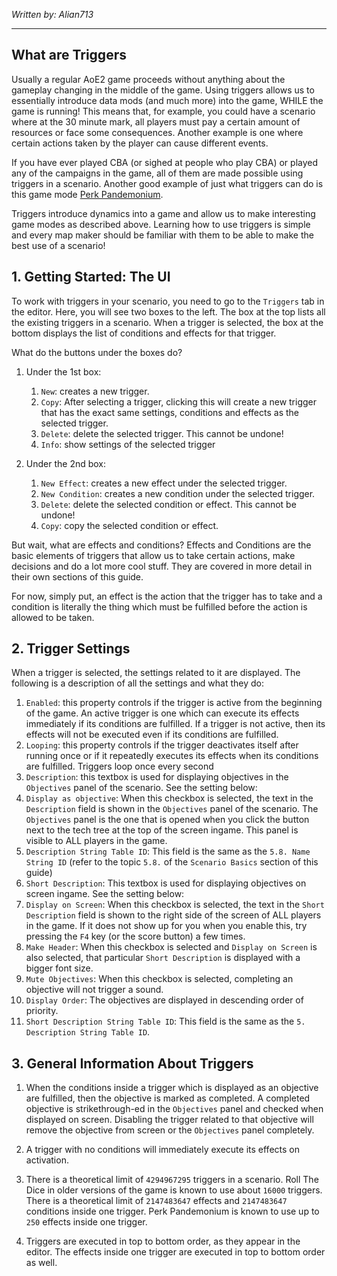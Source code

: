 *Written by: Alian713*

---

## What are Triggers

Usually a regular AoE2 game proceeds without anything about the gameplay changing in the middle of the game. Using triggers allows us to essentially introduce data mods (and much more) into the game, WHILE the game is running! This means that, for example, you could have a scenario where at the 30 minute mark, all players must pay a certain amount of resources or face some consequences. Another example is one where certain actions taken by the player can cause different events.

If you have ever played CBA (or sighed at people who play CBA) or played any of the campaigns in the game, all of them are made possible using triggers in a scenario. Another good example of just what triggers can do is this game mode [Perk Pandemonium](https://www.ageofempires.com/mods/details/19751/ "Perk Pandemonium").

Triggers introduce dynamics into a game and allow us to make interesting game modes as described above. Learning how to use triggers is simple and every map maker should be familiar with them to be able to make the best use of a scenario!

## 1. Getting Started: The UI

To work with triggers in your scenario, you need to go to the `Triggers` tab in the editor. Here, you will see two boxes to the left. The box at the top lists all the existing triggers in a scenario. When a trigger is selected, the box at the bottom displays the list of conditions and effects for that trigger. 

What do the buttons under the boxes do?

1. Under the 1st box:

    1. `New`: creates a new trigger.
    2. `Copy`: After selecting a trigger, clicking this will create a new trigger that has the exact same settings, conditions and effects as the selected trigger.
    3. `Delete`: delete the selected trigger. This cannot be undone!
    4. `Info`: show settings of the selected trigger

2. Under the 2nd box:

    1. `New Effect`: creates a new effect under the selected trigger.
    2. `New Condition`: creates a new condition under the selected trigger.
    3. `Delete`: delete the selected condition or effect. This cannot be undone!
    4. `Copy`: copy the selected condition or effect.

But wait, what are effects and conditions? Effects and Conditions are the basic elements of triggers that allow us to take certain actions, make decisions and do a lot more cool stuff. They are covered in more detail in their own sections of this guide.

For now, simply put, an effect is the action that the trigger has to take and a condition is literally the thing which must be fulfilled before the action is allowed to be taken.

## 2. Trigger Settings

When a trigger is selected, the settings related to it are displayed. The following is a description of all the settings and what they do:

1. `Enabled`: this property controls if the trigger is active from the beginning of the game. An active trigger is one which can execute its effects immediately if its conditions are fulfilled. If a trigger is not active, then its effects will not be executed even if its conditions are fulfilled.
2. `Looping`: this property controls if the trigger deactivates itself after running once or if it repeatedly executes its effects when its conditions are fulfilled. Triggers loop once every second
3. `Description`: this textbox is used for displaying objectives in the `Objectives` panel of the scenario. See the setting below:
4. `Display as objective`: When this checkbox is selected, the text in the `Description` field is shown in the `Objectives` panel of the scenario. The `Objectives` panel is the one that is opened when you click the button next to the tech tree at the top of the screen ingame. This panel is visible to ALL players in the game.
5. `Description String Table ID`: This field is the same as the `5.8. Name String ID` (refer to the topic `5.8.` of the `Scenario Basics` section of this guide)
6. `Short Description`: This textbox is used for displaying objectives on screen ingame. See the setting below:
7. `Display on Screen`: When this checkbox is selected, the text in the `Short Description` field is shown to the right side of the screen of ALL players in the game. If it does not show up for you when you enable this, try pressing the `F4` key (or the score button) a few times.
8. `Make Header`: When this checkbox is selected and `Display on Screen` is also selected, that particular `Short Description` is displayed with a bigger font size.
9. `Mute Objectives`: When this checkbox is selected, completing an objective will not trigger a sound.
10. `Display Order`: The objectives are displayed in descending order of priority.
11. `Short Description String Table ID`: This field is the same as the `5. Description String Table ID`.

## 3. General Information About Triggers

1. When the conditions inside a trigger which is displayed as an objective are fulfilled, then the objective is marked as completed. A completed objective is strikethrough-ed in the `Objectives` panel and checked when displayed on screen. Disabling the trigger related to that objective will remove the objective from screen or the `Objectives` panel completely.

2. A trigger with no conditions will immediately execute its effects on activation.

3. There is a theoretical limit of `4294967295` triggers in a scenario. Roll The Dice in older versions of the game is known to use about `16000` triggers. There is a theoretical limit of `2147483647` effects and `2147483647` conditions inside one trigger. Perk Pandemonium is known to use up to `250` effects inside one trigger.

4. Triggers are executed in top to bottom order, as they appear in the editor. The effects inside one trigger are executed in top to bottom order as well.